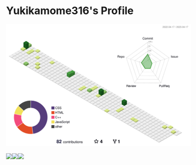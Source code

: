 # Yukikamome316's Profile
![](./profile-3d-contrib/profile-green-animate.svg)
<a href="https://github.com/yukikamome316">
<br>
<br>
</a>
<a href="https://github.com/anuraghazra/github-readme-stats">
  <img align="left" src="https://github-readme-stats.vercel.app/api?username=yukikamome316&show_icons=true&theme=vue&count_private=true" />
</a>
<a href="https://github.com/anuraghazra/github-readme-stats">
  <img align="left" src="https://github-readme-stats.vercel.app/api/top-langs/?username=yukikamome316&theme=vue" />
</a>
<img align="left" src="https://img.shields.io/badge/motivation-full-blue ?style=flat-square" />
